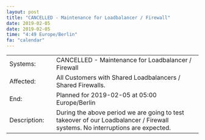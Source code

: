 ```yaml
---
layout: post
title: "CANCELLED - Maintenance for Loadbalancer / Firewall"
date: 2019-02-05
date: 2019-02-05
time: "4:49 Europe/Berlin"
fa: "calendar"
---
```


|                   |   |                                                                      |
|-------------------|---|----------------------------------------------------------------------|
| Systems:          |   | CANCELLED - Maintenance for Loadbalancer / Firewall|
| Affected:         |   | All Customers with Shared Loadbalancers / Shared Firewalls. |
| End:              |   | Planned for 2019-02-05 at 05:00  Europe/Berlin |
| Description:      |   | During the above period we are going to test takeover of our Loadbalancer / Firewall systems. No interruptions are expected. |
